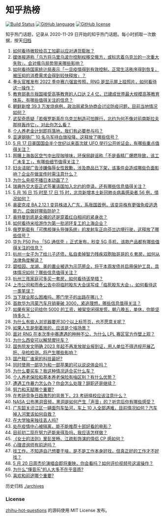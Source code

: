# 知乎热榜
[![Build Status](https://github.com/ToWeLong/zhihu-hot-questions/workflows/CI/badge.svg)](https://github.com/ToWeLong/zhihu-hot-questions/actions)
[![GitHub language](https://img.shields.io/badge/language-golang-orange.svg)](https://golang.org/)
[![GitHub license](https://img.shields.io/github/license/ToWeLong/zhihu-hot-questions)](https://github.com/ToWeLong/zhihu-hot-questions/blob/main/LICENSE)

知乎热门话题，记录从 2020-11-29 日开始的知乎热门话题。每小时抓取一次数据，按天[归档](./archives)

<!-- BEGIN -->

1. [如何看待微软给员工加薪以应对通货膨胀？](https://www.zhihu.com/question/533174343)
1. [媒体报道称「乌方将马里乌波尔控制权移交俄方，或标志着乌克兰的一次重大失败」，会对俄乌局势带来哪些影响？](https://www.zhihu.com/question/533224897)
1. [如何看待国家统计局表示「一旦疫情得到有效控制，正常生活秩序得到恢复，被压抑的消费需求会得到较快释放」？](https://www.zhihu.com/question/533037443)
1. [拳头官推发布 2022 季中赛六强宣传照，RNG 是显示屏上挂照片，如何看待这一操作？](https://www.zhihu.com/question/533144576)
1. [教育部表示我国接受高等教育的人口达 2.4 亿，已建成世界最大规模高等教育体系，有哪些值得关注的信息？](https://www.zhihu.com/question/533195079)
1. [朝鲜新增 39.3 万发烧病例，政治局紧急协商会讨论防疫问题，目前当地情况如何？](https://www.zhihu.com/question/533068486)
1. [武契奇质疑「若俄罗斯真在乌克兰制造可怕罪行，北约为何不像对前南斯拉夫那样轰炸它」，对此你怎么看？](https://www.zhihu.com/question/533095886)
1. [个人养老金计划即将落地，我们有必要参与吗？](https://www.zhihu.com/question/533091844)
1. [亚速钢铁厂 10 名乌军持白旗投降，这释放了哪些信号？](https://www.zhihu.com/question/533087983)
1. [5 月 17 日美国国会半个世纪以来首次就 UFO 举行公开听证会，有哪些重点值得关注？](https://www.zhihu.com/question/533305804)
1. [网曝上海各区空气中出现咖啡味，环保局辟谣称「不是香精厂爆燃导致，该工厂未复工」，有哪些细节值得关注？](https://www.zhihu.com/question/533149598)
1. [妇炎洁就广告涉嫌侮辱女性致歉，涉及商品已下架，该事件会造成哪些负面影响？企业在做宣传时需注意什么？](https://www.zhihu.com/question/533277694)
1. [为什么央视不播日本动画了？](https://www.zhihu.com/question/334541730)
1. [瑞典外交大臣正式签署该国加入北约的申请，还有哪些信息值得关注？](https://www.zhihu.com/question/533240852)
1. [5 月 16 日 15 时至 17 日 15 时，北京新增本土新冠肺炎病毒感染者 56 例，情况如何？](https://www.zhihu.com/question/533256267)
1. [奥密克戎 BA.2.12.1 变异株进入广东，系我国首例，该变异株有更强免疫逃逸能力，应做好哪些防护？](https://www.zhihu.com/question/533187531)
1. [奥特曼到底是全裸的还是穿着红白相间的紧身衣？](https://www.zhihu.com/question/20178182)
1. [如何看待米哈游作为第一批闭环复工的上海企业？](https://www.zhihu.com/question/533125869)
1. [俄罗斯载有「可携核弹头导弹系统」的发射车正向芬兰边境行驶，这释放了哪些信号？](https://www.zhihu.com/question/533247865)
1. [华为 P50 Pro 「5G 通信壳 」正式发布，秒变 5G 手机，该款产品都有哪些值得关注的信息？](https://www.zhihu.com/question/533206630)
1. [杭州一女子为了给儿子还债，私自卖掉智力残疾双胞胎哥哥的 6 套房，如何从法律角度解读？](https://www.zhihu.com/question/532973245)
1. [碧桂园、龙湖、美的置业被选为示范房企，将于本周发债并启用保护工具，具体情况如何？哪些信息值得关注？](https://www.zhihu.com/question/533053073)
1. [杭州三孩家庭可多买一套房，如何看待该举措？](https://www.zhihu.com/question/533215391)
1. [上市公司和而泰公告中将临时股东大会误写成「临死股东大会」，如何看待这一类笔误？](https://www.zhihu.com/question/533128878)
1. [当下就业那么困难吗，寒门学子的出路在哪儿？](https://www.zhihu.com/question/532913712)
1. [首款华为鸿蒙汽车月销量破 3000，紧追理想，哪些信息值得关注？](https://www.zhihu.com/question/532901261)
1. [如果有家公司给你 5000 的工资，被架空闲得发慌，朝八晚五，单休，你能坚持多久？](https://www.zhihu.com/question/532453028)
1. [为什么有些人浏览器要开30个以上标签页，也不愿意关呢？](https://www.zhihu.com/question/532775936)
1. [如果人生是倒着放的，应该是个啥场景？](https://www.zhihu.com/question/489126346)
1. [面对 RNG 在本次季中赛遭遇的种种不公，为什么 LPL 赛区官方作壁上观？](https://www.zhihu.com/question/533010648)
1. [为什么西安可以解禁摩托车？](https://www.zhihu.com/question/397456745)
1. [国务院发文明确 2023 年起不再发放就业报到证，用人单位不得违规开展乙肝、孕检检测，将产生哪些影响？](https://www.zhihu.com/question/532761082)
1. [国产鞋厂谁家的科技最好?](https://www.zhihu.com/question/349172159)
1. [同时使用一部华为和一部苹果的可以说说体会吗？](https://www.zhihu.com/question/517554783)
1. [为什么要买车？我这种情况适合买什么车？](https://www.zhihu.com/question/533188819)
1. [个人养老保险和基本养老保险有啥区别？有什么优势？](https://www.zhihu.com/question/533092134)
1. [遭遇工作暴力怎么办？你会怎么处理？辞职还是继续？](https://www.zhihu.com/question/532999852)
1. [努力和天赋哪个重要?](https://www.zhihu.com/question/532842425)
1. [在考研竞争日趋激烈的背景下，23 考研择校应该注意什么？](https://www.zhihu.com/question/522418521)
1. [NASA 公布黑洞音频，黑洞是如何产生「声音」的？听完后你有哪些感受？](https://www.zhihu.com/question/533184712)
1. [广东韶关浈江区一辆面包车坠河，车上 10 人全部遇难，目前情况如何？汽车掉入河里该如何自救？](https://www.zhihu.com/question/533267924)
1. [在大学独来独往丢人吗?](https://www.zhihu.com/question/533241685)
1. [处在疫情中心被隔离，能不能推荐十部好看的电影？](https://www.zhihu.com/question/527498624)
1. [目前初二现在努力还能来得及吗，我应该怎样做？](https://www.zhihu.com/question/532602989)
1. [《女士的法则》里彭昱畅、江疏影饰演的情侣 CP 感如何？](https://www.zhihu.com/question/532082634)
1. [心理咨询师有前途吗？](https://www.zhihu.com/question/28972244)
1. [找工作，不知道自己想要干啥，是不是工作本身好找，但真正好的工作才不好找？](https://www.zhihu.com/question/523832339)
1. [5 月 20 日周杰伦演唱会即将重映，你会看吗？如何评价视频号这波操作？](https://www.zhihu.com/question/533206475)
1. [为什么“懂音乐”的人大多不在乎音质?](https://www.zhihu.com/question/493470370)
1. [喜欢和前途哪个重要?](https://www.zhihu.com/question/532077880)

<!-- END -->

历史归档 [./archives](./archives)


### License
[zhihu-hot-questions](https://github.com/towelong/zhihu-hot-questions) 的源码使用 MIT License 发布。
